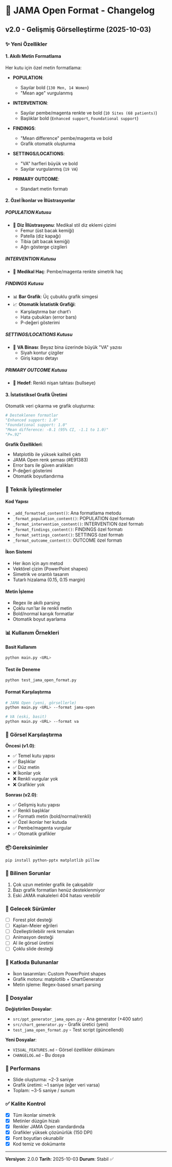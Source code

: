 # 📝 JAMA Open Format - Changelog

## v2.0 - Gelişmiş Görselleştirme (2025-10-03)

### ✨ Yeni Özellikler

#### 1. **Akıllı Metin Formatlama**
Her kutu için özel metin formatlama:

- **POPULATION**:
  - Sayılar bold (`130 Men, 14 Women`)
  - "Mean age" vurgulanmış

- **INTERVENTION**:
  - Sayılar pembe/magenta renkte ve bold (`10 Sites (68 patients)`)
  - Başlıklar bold (`Enhanced support`, `Foundational support`)

- **FINDINGS**:
  - "Mean difference" pembe/magenta ve bold
  - Grafik otomatik oluşturma

- **SETTINGS/LOCATIONS**:
  - "VA" harfleri büyük ve bold
  - Sayılar vurgulanmış (`19 VA`)

- **PRIMARY OUTCOME**:
  - Standart metin formatı

#### 2. **Özel İkonlar ve İllüstrasyonlar**

##### POPULATION Kutusu
- 🦴 **Diz İllüstrasyonu**: Medikal stil diz eklemi çizimi
  - Femur (üst bacak kemiği)
  - Patella (diz kapağı)
  - Tibia (alt bacak kemiği)
  - Ağrı gösterge çizgileri

##### INTERVENTION Kutusu
- 💊 **Medikal Haç**: Pembe/magenta renkte simetrik haç

##### FINDINGS Kutusu
- 📊 **Bar Grafik**: Üç çubuklu grafik simgesi
- 📈 **Otomatik İstatistik Grafiği**:
  - Karşılaştırma bar chart'ı
  - Hata çubukları (error bars)
  - P-değeri gösterimi

##### SETTINGS/LOCATIONS Kutusu
- 🏥 **VA Binası**: Beyaz bina üzerinde büyük "VA" yazısı
  - Siyah kontur çizgiler
  - Giriş kapısı detayı

##### PRIMARY OUTCOME Kutusu
- 🎯 **Hedef**: Renkli nişan tahtası (bullseye)

#### 3. **İstatistiksel Grafik Üretimi**

Otomatik veri çıkarma ve grafik oluşturma:

```python
# Desteklenen formatlar
"Enhanced support: 1.0"
"Foundational support: 1.0"
"Mean difference: -0.1 (95% CI, -1.1 to 1.0)"
"P=.92"
```

**Grafik Özellikleri**:
- Matplotlib ile yüksek kaliteli çıktı
- JAMA Open renk şeması (#E91383)
- Error bars ile güven aralıkları
- P-değeri gösterimi
- Otomatik boyutlandırma

### 🔧 Teknik İyileştirmeler

#### Kod Yapısı
- `_add_formatted_content()`: Ana formatlama metodu
- `_format_population_content()`: POPULATION özel formatı
- `_format_intervention_content()`: INTERVENTION özel formatı
- `_format_findings_content()`: FINDINGS özel formatı
- `_format_settings_content()`: SETTINGS özel formatı
- `_format_outcome_content()`: OUTCOME özel formatı

#### İkon Sistemi
- Her ikon için ayrı metod
- Vektörel çizim (PowerPoint shapes)
- Simetrik ve orantılı tasarım
- Tutarlı hizalama (0.15, 0.15 margin)

#### Metin İşleme
- Regex ile akıllı parsing
- Çoklu run'lar ile renkli metin
- Bold/normal karışık formatlar
- Otomatik boyut ayarlama

### 📊 Kullanım Örnekleri

#### Basit Kullanım
```bash
python main.py <URL>
```

#### Test ile Deneme
```bash
python test_jama_open_format.py
```

#### Format Karşılaştırma
```bash
# JAMA Open (yeni, görsellerle)
python main.py <URL> --format jama-open

# VA (eski, basit)
python main.py <URL> --format va
```

### 🎨 Görsel Karşılaştırma

**Öncesi (v1.0)**:
- ✅ Temel kutu yapısı
- ✅ Başlıklar
- ✅ Düz metin
- ❌ İkonlar yok
- ❌ Renkli vurgular yok
- ❌ Grafikler yok

**Sonrası (v2.0)**:
- ✅ Gelişmiş kutu yapısı
- ✅ Renkli başlıklar
- ✅ Formatlı metin (bold/normal/renkli)
- ✅ Özel ikonlar her kutuda
- ✅ Pembe/magenta vurgular
- ✅ Otomatik grafikler

### 📦 Gereksinimler

```bash
pip install python-pptx matplotlib pillow
```

### 🐛 Bilinen Sorunlar

1. Çok uzun metinler grafik ile çakışabilir
2. Bazı grafik formatları henüz desteklenmiyor
3. Eski JAMA makaleleri 404 hatası verebilir

### 🔮 Gelecek Sürümler

- [ ] Forest plot desteği
- [ ] Kaplan-Meier eğrileri
- [ ] Özelleştirilebilir renk temaları
- [ ] Animasyon desteği
- [ ] AI ile görsel üretimi
- [ ] Çoklu slide desteği

### 👥 Katkıda Bulunanlar

- İkon tasarımları: Custom PowerPoint shapes
- Grafik motoru: matplotlib + ChartGenerator
- Metin işleme: Regex-based smart parsing

### 📄 Dosyalar

**Değiştirilen Dosyalar**:
- `src/ppt_generator_jama_open.py` - Ana generator (+400 satır)
- `src/chart_generator.py` - Grafik üretici (yeni)
- `test_jama_open_format.py` - Test script (güncellendi)

**Yeni Dosyalar**:
- `VISUAL_FEATURES.md` - Görsel özellikler dökümanı
- `CHANGELOG.md` - Bu dosya

### 🚀 Performans

- Slide oluşturma: ~2-3 saniye
- Grafik üretimi: ~1 saniye (eğer veri varsa)
- Toplam: ~3-5 saniye / sunum

### ✅ Kalite Kontrol

- [x] Tüm ikonlar simetrik
- [x] Metinler düzgün hizalı
- [x] Renkler JAMA Open standardında
- [x] Grafikler yüksek çözünürlük (150 DPI)
- [x] Font boyutları okunabilir
- [x] Kod temiz ve dokümante

---

**Versiyon**: 2.0.0
**Tarih**: 2025-10-03
**Durum**: Stabil ✅
